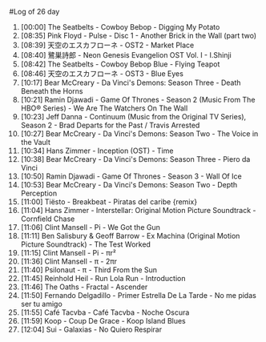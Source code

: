 #Log of 26 day

1. [00:00] The Seatbelts - Cowboy Bebop - Digging My Potato
1. [08:35] Pink Floyd - Pulse - Disc 1 - Another Brick in the Wall (part two)
1. [08:39] 天空のエスカフローネ - OST2 - Market Place
1. [08:40] 鷺巣詩郎 - Neon Genesis Evangelion OST Vol. I - I.Shinji
1. [08:42] The Seatbelts - Cowboy Bebop Blue - Flying Teapot
1. [08:46] 天空のエスカフローネ - OST3 - Blue Eyes
1. [10:17] Bear McCreary - Da Vinci's Demons: Season Three - Death Beneath the Horns
1. [10:21] Ramin Djawadi - Game Of Thrones - Season 2 (Music From The HBO® Series) - We Are The Watchers On The Wall
1. [10:23] Jeff Danna - Continuum (Music from the Original TV Series), Season 2 - Brad Departs for the Past / Travis Arrested
1. [10:27] Bear McCreary - Da Vinci's Demons: Season Two - The Voice in the Vault
1. [10:34] Hans Zimmer - Inception (OST) - Time
1. [10:38] Bear McCreary - Da Vinci's Demons: Season Three - Piero da Vinci
1. [10:50] Ramin Djawadi - Game Of Thrones - Season 3 - Wall Of Ice
1. [10:53] Bear McCreary - Da Vinci's Demons: Season Two - Depth Perception
1. [11:00] Tiësto - Breakbeat - Piratas del caribe {remix}
1. [11:04] Hans Zimmer - Interstellar: Original Motion Picture Soundtrack - Cornfield Chase
1. [11:06] Clint Mansell - Pi - We Got the Gun
1. [11:11] Ben Salisbury & Geoff Barrow - Ex Machina (Original Motion Picture Soundtrack) - The Test Worked
1. [11:15] Clint Mansell - Pi - πr²
1. [11:36] Clint Mansell - π - 2πr
1. [11:40] Psilonaut - π - Third From the Sun
1. [11:45] Reinhold Heil - Run Lola Run - Introduction
1. [11:46] The Oaths - Fractal - Ascender
1. [11:50] Fernando Delgadillo - Primer Estrella De La Tarde - No me pidas ser tu amigo
1. [11:55] Café Tacvba - Café Tacvba - Noche Oscura
1. [11:59] Koop - Coup De Grace - Koop Island Blues
1. [12:04] Sui - Galaxias - No Quiero Respirar
